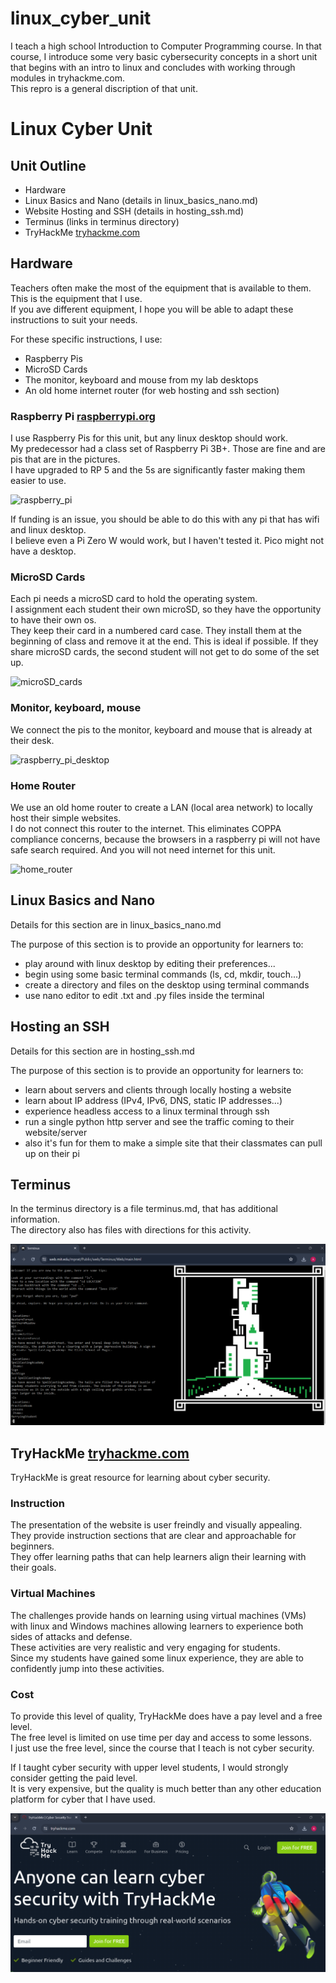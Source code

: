 # linux_cyber_unit

I teach a high school Introduction to Computer Programming course. In that course, I introduce some very basic cybersecurity concepts in a short unit that begins with an intro to linux and concludes with working through modules in tryhackme.com.  
This repro is a general discription of that unit.

# Linux Cyber Unit

## Unit Outline
- Hardware 
- Linux Basics and Nano (details in linux_basics_nano.md)
- Website Hosting and SSH (details in hosting_ssh.md)
- Terminus (links in terminus directory)
- TryHackMe  [tryhackme.com](https://tryhackme.com)

## Hardware
Teachers often make the most of the equipment that is available to them.  
This is the equipment that I use.  
If you ave different equipment, I hope you will be able to adapt these instructions to suit your needs.  

For these specific instructions, I use:
- Raspberry Pis
- MicroSD Cards
- The monitor, keyboard and mouse from my lab desktops
- An old home internet router (for web hosting and ssh section)


### Raspberry Pi  [raspberrypi.org](https://www.raspberrypi.org)
I use Raspberry Pis for this unit, but any linux desktop should work.  
My predecessor had a class set of Raspberry Pi 3B+. Those are fine and are pis that are in the pictures.  
I have upgraded to RP 5 and the 5s are significantly faster making them easier to use.  

![raspberry_pi](img/raspberry_pi.png)

If funding is an issue, you should be able to do this with any pi that has wifi and linux desktop.  
I believe even a Pi Zero W would work, but I haven't tested it.  Pico might not have a desktop.  

### MicroSD Cards
Each pi needs a microSD card to hold the operating system.  
I assignment each student their own microSD, so they have the opportunity to have their own os.  
They keep their card in a numbered card case. They install them at the beginning of class and remove it at the end. This is ideal if possible. If they share microSD cards, the second student will not get to do some of the set up.

![microSD_cards](img/microSD_cards.png)

### Monitor, keyboard, mouse
We connect the pis to the monitor, keyboard and mouse that is already at their desk.

![raspberry_pi_desktop](img/raspberry_pi_desktop.png)

### Home Router
We use an old home router to create a LAN (local area network) to locally host their simple websites.  
I do not connect this router to the internet. This eliminates COPPA compliance concerns, because the browsers in a raspberry pi will not have safe search required. And you will not need internet for this unit.

![home_router](img/router.png)

## Linux Basics and Nano
Details for this section are in linux_basics_nano.md  

The purpose of this section is to provide an opportunity for learners to: 
- play around with linux desktop by editing their preferences...
- begin using some basic terminal commands (ls, cd, mkdir, touch...)
- create a directory and files on the desktop using terminal commands
- use nano editor to edit .txt and .py files inside the terminal

## Hosting an SSH  
Details for this section are in hosting_ssh.md  

The purpose of this section is to provide an opportunity for learners to:  
- learn about servers and clients through locally hosting a website
- learn about IP address (IPv4, IPv6, DNS, static IP addresses...)
- experience headless access to a linux terminal through ssh
- run a single python http server and see the traffic coming to their website/server
- also it's fun for them to make a simple site that their classmates can pull up on their pi

## Terminus 
In the terminus directory is a file terminus.md, that has additional information.  
The directory also has files with directions for this activity.  

![SpellCastingAcademy](img/terminus/SpellCastingAcademy.png)


## TryHackMe  [tryhackme.com](https://tryhackme.com) 
TryHackMe is great resource for learning about cyber security.

### Instruction  
The presentation of the website is user freindly and visually appealing.  
They provide instruction sections that are clear and approachable for beginners.  
They offer learning paths that can help learners align their learning with their goals.  

### Virtual Machines  
The challenges provide hands on learning using virtual machines (VMs) with linux and Windows machines allowing learners to experience both sides of attacks and defense.  
These activities are very realistic and very engaging for students.  
Since my students have gained some linux experience, they are able to confidently jump into these activities.  

### Cost  
To provide this level of quality, TryHackMe does have a pay level and a free level.  
The free level is limited on use time per day and access to some lessons.  
I just use the free level, since the course that I teach is not cyber security.  

If I taught cyber security with upper level students, I would strongly consider getting the paid level.    
It is very expensive, but the quality is much better than any other education platform for cyber that I have used.  

![TryHackMe](img/tryhackme/TryHackMe.png)





